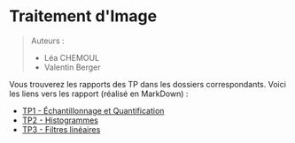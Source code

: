 # Traitement d'Image

> Auteurs :
>
> * Léa CHEMOUL
> * Valentin Berger

Vous trouverez les rapports des TP dans les dossiers correspondants. Voici les liens vers les rapport (réalisé en MarkDown) :

* [TP1 - Échantillonnage et Quantification](TP1/TP1.md)
* [TP2 - Histogrammes](TP2/TP2.md)
* [TP3 - Filtres linéaires](TP3/TP3.md)
